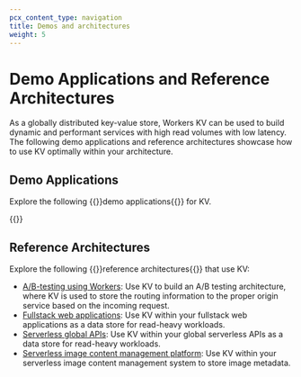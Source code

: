 ```yaml
---
pcx_content_type: navigation
title: Demos and architectures
weight: 5
---
```


# Demo Applications and Reference Architectures

As a globally distributed key-value store, Workers KV can be used to build dynamic and performant services with high read volumes with low latency. The following demo applications and reference architectures showcase how to use KV optimally within your architecture.

## Demo Applications

Explore the following {{<glossary-tooltip term_id="demo application">}}demo applications{{</glossary-tooltip>}} for KV.

{{<external-resources resource_type="apps" products="KV">}}

## Reference Architectures

Explore the following {{<glossary-tooltip term_id="reference architecture">}}reference architectures{{</glossary-tooltip>}} that use KV:

* [A/B-testing using Workers](/reference-architecture/diagrams/serverless/a-b-testing-using-workers/): Use KV to build an A/B testing architecture, where KV is used to store the routing information to the proper origin service based on the incoming request.
* [Fullstack web applications](/reference-architecture/diagrams/serverless/fullstack-application/): Use KV within your fullstack web applications as a data store for read-heavy workloads.
* [Serverless global APIs](/reference-architecture/diagrams/serverless/serverless-global-apis/): Use KV within your global serverless APIs as a data store for read-heavy workloads.
* [Serverless image content management platform](/reference-architecture/diagrams/serverless/serverless-image-content-management/): Use KV within your serverless image content management system to store image metadata.